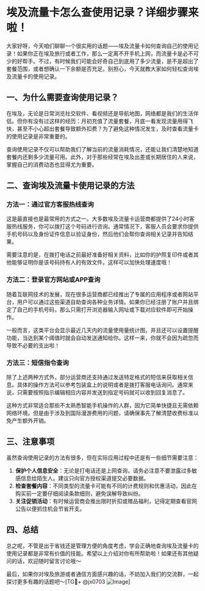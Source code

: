 # 埃及流量卡怎么查使用记录？详细步骤来啦！

大家好呀，今天咱们聊聊一个很实用的话题——埃及流量卡如何查询自己的使用记录！如果你正在埃及旅行或者工作，那么一定离不开手机上网，而流量卡是必不可少的好帮手。不过，有时候我们可能会好奇自己到底用了多少流量，是不是超出了套餐范围，或者想确认一下余额是否充足。别担心，今天就教大家如何轻松查询埃及流量卡的使用记录。

## 一、为什么需要查询使用记录？

在埃及，无论是日常浏览社交软件、看视频还是导航地图，网络都是我们的生活伴侣。但你有没有过这样的经历：月初充值了流量套餐，月底一看发现流量用得飞快，甚至不小心超出套餐导致额外扣费？为了避免这种情况发生，及时查看流量卡的使用记录是非常重要的。

查询使用记录不仅可以帮助我们了解当前的流量消耗情况，还能让我们清楚地知道套餐内还剩多少流量可用。此外，对于那些经常在埃及出差或长期居住的人来说，掌握自己的消费动态也显得尤为重要。

## 二、查询埃及流量卡使用记录的方法

### 方法一：通过官方客服热线查询

这是最直接也是最常用的方式之一。大多数埃及流量卡运营商都提供了24小时客服热线服务，你可以拨打这个号码进行咨询。通常情况下，客服人员会要求你提供手机号码以及身份证件信息以验证身份，然后他们会帮你查询相关记录并告知结果。

需要注意的是，在拨打电话之前最好准备好相关资料，比如你的护照复印件或者其他能够证明你是该号码持有人的有效文件。这样可以加快处理速度哦！

### 方法二：登录官方网站或APP查询

随着互联网技术的发展，现在很多运营商都已经推出了专属的应用程序或者网站平台，用户可以通过这些渠道自助查询各种业务详情。如果你已经注册了账户并且绑定了自己的手机号码，那么只需打开浏览器输入网址或下载对应软件即可开始操作。

一般而言，这类平台会显示最近几天内的流量使用量统计图，并且还可以设置提醒功能，当达到某个阈值时就会自动发送通知给你。这样一来，你就不会因为疏忽而导致不必要的支出啦！

### 方法三：短信指令查询

除了上述两种方式外，部分运营商还支持通过发送特定格式的短信来获取相关信息。具体的操作方法可以参考包装盒上的说明或者是拨打客服电话询问。通常来说，只需要按照指示编辑相应内容并发送到指定号码就可以收到回复消息了。

这种方式非常适合那些不太熟悉智能手机操作的人群，因为它简单快捷且无需依赖网络环境。但是由于涉及到国际漫游费用的问题，请确保事先了解清楚收费标准以免产生额外开销。

## 三、注意事项

虽然查询使用记录的方法有很多，但在实际应用过程中还是有一些细节需要注意：

1. **保护个人信息安全**：无论是打电话还是上网查询，请务必注意不要泄露过多敏感信息给陌生人。建议只向官方授权渠道提交必要数据。
2. **检查套餐内容**：不同类型的流量卡可能有不同的计费规则和优惠活动，因此在购买前一定要仔细阅读条款细则，避免误解导致纠纷。
3. **关注促销活动**：有时候运营商会推出限时折扣或赠品福利，记得定期查看官网公告以便抓住机会节省开支。

## 四、总结

总之呢，不管是出于省钱还是管理方便的角度考虑，学会正确地查询埃及流量卡的使用记录都是非常有价值的技能。希望以上介绍对你有所帮助啦！如果还有其他疑问的话，欢迎随时留言讨论哦～

最后，如果你对埃及旅游或者通信方面感兴趣的话，不妨加入我们的交流群，一起探讨更多有趣的话题吧～[TG💪+ @jx0703 ![Image](https://github.com/user-attachments/assets/dbca1d08-cadb-493c-b0ec-ad6f7a83f270)]